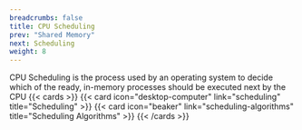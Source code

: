 ```yaml
---
breadcrumbs: false
title: CPU Scheduling
prev: "Shared Memory"
next: Scheduling
weight: 8
---
```

CPU Scheduling is the process used by an operating system to decide which of the ready, in-memory processes should be executed next by the CPU
{{< cards >}}
    {{< card icon="desktop-computer" link="scheduling" title="Scheduling" >}}
    {{< card icon="beaker" link="scheduling-algorithms" title="Scheduling Algorithms" >}}
{{< /cards >}}
